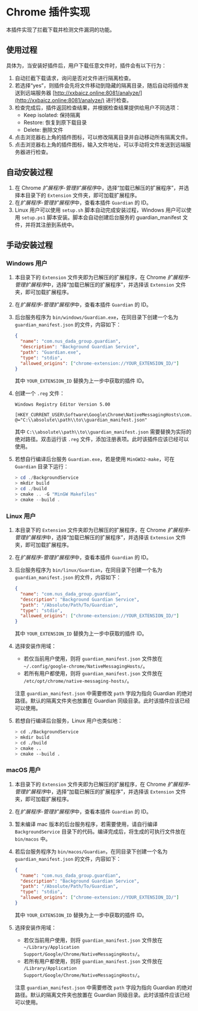 # Chrome 插件实现

本插件实现了拦截下载并检测文件漏洞的功能。

## 使用过程

具体为，当安装好插件后，用户下载任意文件时，插件会有以下行为：

1. 自动拦截下载请求，询问是否对文件进行隔离检查。
2. 若选择“yes”，则插件会先将文件移动到隐藏的隔离目录，随后自动将插件发送到远端服务器 [http://xxbaicz.online:8081/analyze/](http://xxbaicz.online:8081/analyze/) 进行检查。
3. 检查完成后，插件返回检查结果，并根据检查结果提供给用户不同选项：
   - Keep isolated: 保持隔离
   - Restore: 恢复到原下载目录
   - Delete: 删除文件
4. 点击浏览器右上角的插件图标，可以修改隔离目录并自动移动所有隔离文件。
5. 点击浏览器右上角的插件图标，输入文件地址，可以手动将文件发送到远端服务器进行检查。

## 自动安装过程

1. 在 Chrome *扩展程序-管理扩展程序*中，选择“加载已解压的扩展程序”，并选择本目录下的 `Extension` 文件夹，即可加载扩展程序。
2. 在*扩展程序-管理扩展程序*中，查看本插件 `Guardian` 的 ID。
3. Linux 用户可以使用 `setup.sh` 脚本自动完成安装过程，Windows 用户可以使用 `setup.ps1` 脚本安装。脚本会自动创建后台服务的 guardian_manifest 文件，并将其注册到系统中。

## 手动安装过程

### Windows 用户

1. 本目录下的 `Extension` 文件夹即为已解压的扩展程序，在 Chrome *扩展程序-管理扩展程序*中，选择“加载已解压的扩展程序”，并选择该 `Extension` 文件夹，即可加载扩展程序。
2. 在*扩展程序-管理扩展程序*中，查看本插件 `Guardian` 的 ID。
3. 后台服务程序为 `bin/windows/Guardian.exe`，在同目录下创建一个名为 `guardian_manifest.json` 的文件，内容如下：

   ```json
   {
     "name": "com.nus_dada_group.guardian",
     "description": "Background Guardian Service",
     "path": "Guardian.exe",
     "type": "stdio",
     "allowed_origins": ["chrome-extension://YOUR_EXTENSION_ID/"]
   }
   ```

   其中 `YOUR_EXTENSION_ID` 替换为上一步中获取的插件 ID。
4. 创建一个 `.reg` 文件：

   ```reg
   Windows Registry Editor Version 5.00

   [HKEY_CURRENT_USER\Software\Google\Chrome\NativeMessagingHosts\com.nus_dada_group.guardian]
   @="C:\\absolute\\path\\to\\guardian_manifest.json"
   ```

   其中 `C:\\absolute\\path\\to\\guardian_manifest.json` 需要替换为实际的绝对路径。双击运行该 `.reg` 文件，添加注册表项。此时该插件应该已经可以使用。
5. 若想自行编译后台服务 `Guardian.exe`，若是使用 `MinGW32-make`，可在 `Guardian` 目录下运行：

     ```powershell
     > cd ./BackgroundService
     > mkdir build
     > cd ./build
     > cmake .. -G "MinGW Makefiles"
     > cmake --build .
     ```

### Linux 用户

1. 本目录下的 `Extension` 文件夹即为已解压的扩展程序，在 Chrome *扩展程序-管理扩展程序*中，选择“加载已解压的扩展程序”，并选择该 `Extension` 文件夹，即可加载扩展程序。
2. 在*扩展程序-管理扩展程序*中，查看本插件 `Guardian` 的 ID。
3. 后台服务程序为 `bin/linux/Guardian`，在同目录下创建一个名为 `guardian_manifest.json` 的文件，内容如下：

   ```json
   {
     "name": "com.nus_dada_group.guardian",
     "description": "Background Guardian Service",
     "path": "/Absolute/Path/To/Guardian",
     "type": "stdio",
     "allowed_origins": ["chrome-extension://YOUR_EXTENSION_ID/"]
   }
   ```

   其中 `YOUR_EXTENSION_ID` 替换为上一步中获取的插件 ID。
4. 选择安装作用域：

   - 若仅当前用户使用，则将 `guardian_manifest.json` 文件放在 `~/.config/google-chrome/NativeMessagingHosts/`。
   - 若所有用户都使用，则将 `guardian_manifest.json` 文件放在 `/etc/opt/chrome/native-messaging-hosts/`。

   注意 `guardian_manifest.json` 中需要修改 `path` 字段为指向 Guardian 的绝对路径。默认的隔离文件夹也放置在 Guardian 同级目录。此时该插件应该已经可以使用。

5. 若想自行编译后台服务，Linux 用户也类似地：

    ```bash
    > cd ./BackgroundService
    > mkdir build
    > cd ./build
    > cmake ..
    > cmake --build .
    ```

### macOS 用户

1. 本目录下的 `Extension` 文件夹即为已解压的扩展程序，在 Chrome *扩展程序-管理扩展程序*中，选择“加载已解压的扩展程序”，并选择该 `Extension` 文件夹，即可加载扩展程序。
2. 在*扩展程序-管理扩展程序*中，查看本插件 `Guardian` 的 ID。
3. 暂未编译 mac 版本的后台服务程序，若需要使用，请自行编译 `BackgroundService` 目录下的代码。编译完成后，将生成的可执行文件放在 `bin/macos` 中。
4. 若后台服务程序为 `bin/macos/Guardian`，在同目录下创建一个名为 `guardian_manifest.json` 的文件，内容如下：

   ```json
   {
     "name": "com.nus_dada_group.guardian",
     "description": "Background Guardian Service",
     "path": "/Absolute/Path/To/Guardian",
     "type": "stdio",
     "allowed_origins": ["chrome-extension://YOUR_EXTENSION_ID/"]
   }
   ```

   其中 `YOUR_EXTENSION_ID` 替换为上一步中获取的插件 ID。
5. 选择安装作用域：

   - 若仅当前用户使用，则将 `guardian_manifest.json` 文件放在 `~/Library/Application Support/Google/Chrome/NativeMessagingHosts/`。
   - 若所有用户都使用，则将 `guardian_manifest.json` 文件放在 `/Library/Application Support/Google/Chrome/NativeMessagingHosts/`。

   注意 `guardian_manifest.json` 中需要修改 `path` 字段为指向 Guardian 的绝对路径。默认的隔离文件夹也放置在 Guardian 同级目录。此时该插件应该已经可以使用。
